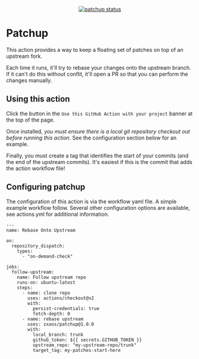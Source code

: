 
<p align="center">
  <a href="https://github.com/zxaos/patchup/actions"><img alt="patchup status" src="https://github.com/zxaos/patchup/workflows/unit-tests/badge.svg"></a>
</p>

# Patchup

This action provides a way to keep a floating set of patches on top of an upstream fork.

Each time it runs, it'll try to rebase your changes onto the upstream branch. If it can't do this without conflit, it'll open a PR so that you can perform the changes manually.

## Using this action

Click the button in the `Use this GitHub Action with your project` banner at the top of the page.

Once installed, _you must ensure there is a local git repository checkout out before running this action_. See the configuration section below for an example.

Finally, you must create a tag that identifies the start of your commits (and the end of the upstream commits). It's easiest if this is the commit that adds the action workflow file!

## Configuring patchup
The configuration of this action is via the workflow yaml file. A simple example workflow follow. Several other configuration options are available, see actions.yml for additional information.

```
---
name: Rebase Onto Upstream

on:
  repository_dispatch:
    types:
      - "on-demand-check"

jobs:
  follow-upstream:
    name: Follow upstream repo
    runs-on: ubuntu-latest
    steps:
      - name: clone repo
        uses: actions/checkout@v2
        with:
          persist-credentials: true
          fetch-depth: 0
      - name: rebase upstream
        uses: zxaos/patchup@1.0.0
        with:
          local_branch: trunk
          github_token: ${{ secrets.GITHUB_TOKEN }}
          upstream_repo: "my-upstream-repo/trunk"
          target_tag: my-patches-start-here
```
